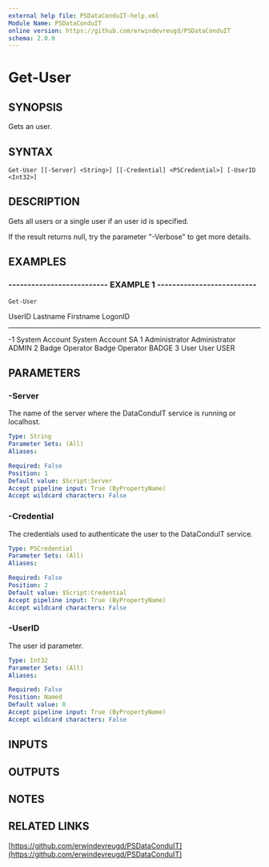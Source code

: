```yaml
---
external help file: PSDataConduIT-help.xml
Module Name: PSDataConduIT
online version: https://github.com/erwindevreugd/PSDataConduIT
schema: 2.0.0
---
```


# Get-User

## SYNOPSIS
Gets an user.

## SYNTAX

```
Get-User [[-Server] <String>] [[-Credential] <PSCredential>] [-UserID <Int32>]
```

## DESCRIPTION
Gets all users or a single user if an user id is specified. 

If the result returns null, try the parameter "-Verbose" to get more details.

## EXAMPLES

### -------------------------- EXAMPLE 1 --------------------------
```
Get-User
```

UserID        Lastname             Firstname            LogonID
------        --------             ---------            -------
-1            System Account       System Account       SA
1             Administrator        Administrator        ADMIN
2             Badge Operator       Badge Operator       BADGE
3             User                 User                 USER

## PARAMETERS

### -Server
The name of the server where the DataConduIT service is running or localhost.

```yaml
Type: String
Parameter Sets: (All)
Aliases: 

Required: False
Position: 1
Default value: $Script:Server
Accept pipeline input: True (ByPropertyName)
Accept wildcard characters: False
```

### -Credential
The credentials used to authenticate the user to the DataConduIT service.

```yaml
Type: PSCredential
Parameter Sets: (All)
Aliases: 

Required: False
Position: 2
Default value: $Script:Credential
Accept pipeline input: True (ByPropertyName)
Accept wildcard characters: False
```

### -UserID
The user id parameter.

```yaml
Type: Int32
Parameter Sets: (All)
Aliases: 

Required: False
Position: Named
Default value: 0
Accept pipeline input: True (ByPropertyName)
Accept wildcard characters: False
```

## INPUTS

## OUTPUTS

## NOTES

## RELATED LINKS

[https://github.com/erwindevreugd/PSDataConduIT](https://github.com/erwindevreugd/PSDataConduIT)

